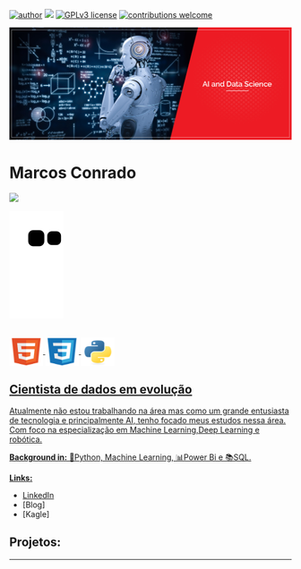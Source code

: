 [![author](https://img.shields.io/badge/author-marcosconrad-red.svg)](https://www.linkedin.com/in/marcossconrado) [![](https://img.shields.io/badge/python-3.7+-blue.svg)](https://www.python.org/downloads/release/python-365/) [![GPLv3 license](https://img.shields.io/badge/License-GPLv3-blue.svg)](http://perso.crans.org/besson/LICENSE.html) [![contributions welcome](https://img.shields.io/badge/contributions-welcome-brightgreen.svg?style=flat)](https://github.com/marcosconrado/marcosconrado/issues)

<p align="center">
  <img src="Web-Blog_PCE_DS-ML-AI.edited.jpg" >
</p>

# Marcos Conrado


<div>
  
  <a href="https://github.com/MarcosConrado">
  <img height="250em" src="https://github-readme-stats.vercel.app/api?username=marcosconrado&show_icons=true&theme=dark&include_all_commits=true&count_private=true"/>
    
</div>
  
  <div> 
 
  ![Snake animation](https://github.com/rafaballerini/rafaballerini/blob/output/github-contribution-grid-snake.svg)
 
</div>
  
<div style="display: inline_block"><br>
  <img align="center" alt="Marc-HTML" height="50" width="60" src="https://raw.githubusercontent.com/devicons/devicon/master/icons/html5/html5-original.svg">
  <img align="center" alt="Marc-CSS" height="50" width="60" src="https://raw.githubusercontent.com/devicons/devicon/master/icons/css3/css3-original.svg">
  <img align="center" alt="Marc-Python" height="50" width="60" src="https://raw.githubusercontent.com/devicons/devicon/master/icons/python/python-original.svg">
</div>
 
## 
  

  
  
## Cientista de dados em evolução
  

  <p>Atualmente não estou trabalhando na área mas como um grande entusiasta de tecnologia e principalmente AI, tenho focado meus estudos nessa área.
   Com foco na especialização em Machine Learning,Deep Learning e robótica.</p>


**Background in:**  🐍Python, Machine Learning, 📊Power Bi e 📚SQL.

**Links:**
  
* [LinkedIn](https://www.linkedin.com/in/marcossconrado) 
* [Blog]
* [Kagle]


## Projetos:



---
